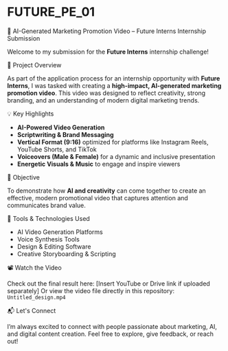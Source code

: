 # FUTURE_PE_01
 
 🎥 AI-Generated Marketing Promotion Video – Future Interns Internship Submission

Welcome to my submission for the **Future Interns** internship challenge!

 📌 Project Overview

As part of the application process for an internship opportunity with **Future Interns**, I was tasked with creating a **high-impact, AI-generated marketing promotion video**. This video was designed to reflect creativity, strong branding, and an understanding of modern digital marketing trends.

 💡 Key Highlights

* **AI-Powered Video Generation**
* **Scriptwriting & Brand Messaging**
* **Vertical Format (9:16)** optimized for platforms like Instagram Reels, YouTube Shorts, and TikTok
* **Voiceovers (Male & Female)** for a dynamic and inclusive presentation
* **Energetic Visuals & Music** to engage and inspire viewers

 🎯 Objective

To demonstrate how **AI and creativity** can come together to create an effective, modern promotional video that captures attention and communicates brand value.

 🔧 Tools & Technologies Used

* AI Video Generation Platforms
* Voice Synthesis Tools
* Design & Editing Software
* Creative Storyboarding & Scripting

 📽️ Watch the Video

Check out the final result here: \[Insert YouTube or Drive link if uploaded separately]
Or view the video file directly in this repository: `Untitled_design.mp4`

 📬 Let's Connect

I’m always excited to connect with people passionate about marketing, AI, and digital content creation. Feel free to explore, give feedback, or reach out!
 

